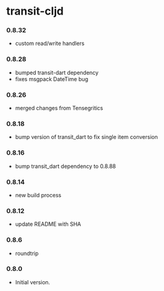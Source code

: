 # transit-cljd

### 0.8.32

- custom read/write handlers

### 0.8.28

- bumped transit-dart dependency
- fixes msgpack DateTime bug

### 0.8.26

- merged changes from Tensegritics

### 0.8.18

- bump version of transit_dart to fix single item conversion

### 0.8.16

- bump transit_dart dependency to 0.8.88

### 0.8.14

- new build process

### 0.8.12

- update README with SHA

### 0.8.6

- roundtrip

### 0.8.0

- Initial version.